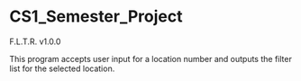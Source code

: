 # CS1_Semester_Project

F.L.T.R. v1.0.0

This program accepts user input for a location number and outputs the filter list for the selected location.
